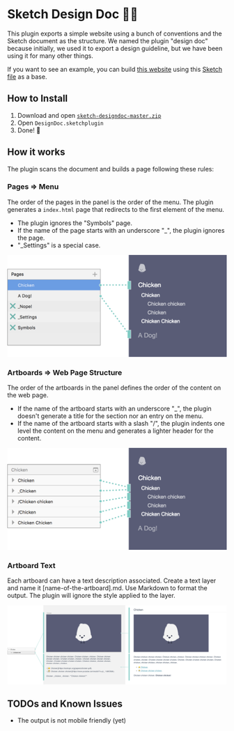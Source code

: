# Sketch Design Doc :chicken::dog:
This plugin exports a simple website using a bunch of conventions and the Sketch document as the structure. We named the plugin "design doc" because initially, we used it to export a design guideline, but we have been using it for many other things.

If you want to see an example, you can build [this website](http://mamuso.github.io/sketch-designdoc/Chicken/Chicken/) using this [Sketch file](https://github.com/mamuso/sketch-designdoc/raw/master/examples/Chicken/Chicken.sketch) as a base.

## How to Install
1. Download and open [```sketch-designdoc-master.zip```](https://github.com/mamuso/sketch-designdoc/archive/master.zip)
2. Open ```DesignDoc.sketchplugin```
3. Done! :dancer:

## How it works
The plugin scans the document and builds a page following these rules:

### Pages => Menu
The order of the pages in the panel is the order of the menu. The plugin generates a ```index.html``` page that redirects to the first element of the menu.

- The plugin ignores the "Symbols" page.
- If the name of the page starts with an underscore "_", the plugin ignores the page.
- "_Settings" is a special case.

![Pages to Menu](docs/assets/001-PagesMenu.png)

### Artboards => Web Page Structure
The order of the artboards in the panel defines the order of the content on the web page. 

- If the name of the artboard starts with an underscore "_", the plugin doesn't generate a title for the section nor an entry on the menu.
- If the name of the artboard starts with a slash "/", the plugin indents one level the content on the menu and generates a lighter header for the content.

![Artboards to Structure](docs/assets/002-ArtboardsStructure.png)

### Artboard Text
Each artboard can have a text description associated. Create a text layer and name it [name-of-the-artboard].md. Use Markdown to format the output. The plugin will ignore the style applied to the layer.

![Artboards Description](docs/assets/003-ArtboardText.png)

## TODOs and Known Issues
- The output is not mobile friendly (yet)


